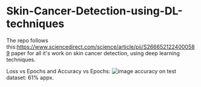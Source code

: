 # Skin-Cancer-Detection-using-DL-techniques
The repo follows this:https://www.sciencedirect.com/science/article/pii/S2666521224000589 paper for all it's work on skin cancer detection, using deep learning techniques.

Loss vs Epochs and Accuracy vs Epochs:
![image](https://github.com/user-attachments/assets/e490d190-1dea-4da8-b200-cd3de9e90153)
accuracy on test dataset: 61% appx.
